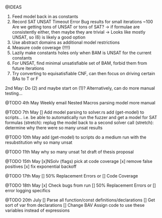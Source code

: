 @IDEAS

1. Feed model back in as constants
2. Record SAT UNSAT Timeout Error Bug results for small iterations ~100 
    Are we getting tons of UNSAT or tons of SAT?
        -> if formulae are consistently either, then maybe they are trivial
        -> Looks like mostly UNSAT, so (6) is likely a good option
3. Use abstract domains as additional model restrictions
4. Measure code coverage (!!!!)
5. Lazily make constants holes only when BAM is UNSAT for the current constants
6. For UNSAT, find minimal unsatisfiable set of BAM, forbid them from future iterations
7. Try converting to equisatisfiable CNF, can then focus on driving certain BAs to T or F

2nd May:
    Do (2) and maybe start on (1)?
    Alternatively, can do more manual testing...

@TODO 4th May
Weekly email
Nested Macros
parsing model
more manual

@TODO 7th May
[] Add model parsing to solver.rs
add (get-model) to scripts...
i.e. be able to automatically run the fuzzer and get a model for SAT formulas
(stretch): replug the model back to a second solver call
(stretch): determine why there were so many unsat results

@TODO 10th May
add (get-model) to scripts
do a medium run with the resubstitution
why so many unsat


@TODO 11th May
why so many unsat
1st draft of thesis proposal

@TODO 15th May
[x]NSolv (flags)
pick at code coverage
[x] remove false positives
[x] fix exponential backoff

@TODO 17th May
[] 50% Replacement Errors
or
[] Code Coverage

@TODO 18th May
[x] Check bugs from run
[] 50% Replacement Errors
or
[] error logging specifics

@TODO 20th July
[] Parse all function/const definitions/declarations
[] Get sort of var from declarations
[] Change BAV Assign code to use these variables instead of expressions
